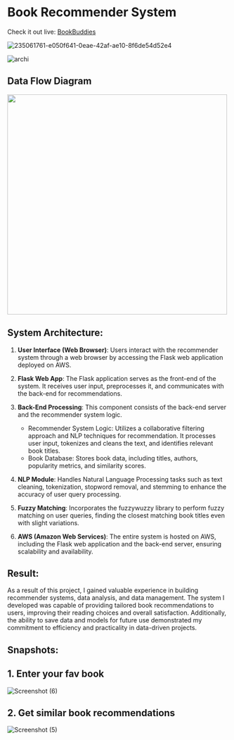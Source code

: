 # Book Recommender System
Check it out live: [BookBuddies](http://ec2-15-206-164-36.ap-south-1.compute.amazonaws.com:8080/)

![235061761-e050f641-0eae-42af-ae10-8f6de54d52e4](https://github.com/gelsonm/BookBuddies/assets/37416550/7096aa06-9783-4900-b6cc-0034712f2c6b)

![archi](https://github.com/anushhi/Book-Recommender-Sytem/assets/65493890/5bf1f309-6135-4cef-a10a-a739443909df)

## Data Flow Diagram
<img src="https://github.com/anushhi/Book-Recommender-Sytem/assets/65493890/5bf1f309-6135-4cef-a10a-a739443909df" width="500">


## System Architecture:

1. **User Interface (Web Browser)**: Users interact with the recommender system through a web browser by accessing the Flask web application deployed on AWS.

2. **Flask Web App**: The Flask application serves as the front-end of the system. It receives user input, preprocesses it, and communicates with the back-end for recommendations.

3. **Back-End Processing**: This component consists of the back-end server and the recommender system logic.

    + Recommender System Logic: Utilizes a collaborative filtering approach and NLP techniques for recommendation. It processes user input, tokenizes and cleans the text, and identifies relevant book titles.
    + Book Database: Stores book data, including titles, authors, popularity metrics, and similarity scores.

4. **NLP Module**: Handles Natural Language Processing tasks such as text cleaning, tokenization, stopword removal, and stemming to enhance the accuracy of user query processing.

5. **Fuzzy Matching**: Incorporates the fuzzywuzzy library to perform fuzzy matching on user queries, finding the closest matching book titles even with slight variations.

6. **AWS (Amazon Web Services)**: The entire system is hosted on AWS, including the Flask web application and the back-end server, ensuring scalability and availability.



## Result: 
As a result of this project, I gained valuable experience in building recommender systems, data analysis, and data management. The system I developed was capable of providing tailored book recommendations to users, improving their reading choices and overall satisfaction. Additionally, the ability to save data and models for future use demonstrated my commitment to efficiency and practicality in data-driven projects.

## Snapshots:
## 1. Enter your fav book

![Screenshot (6)](https://user-images.githubusercontent.com/37416550/235061761-e050f641-0eae-42af-ae10-8f6de54d52e4.png)

## 2. Get similar book recommendations

![Screenshot (5)](https://user-images.githubusercontent.com/37416550/235061766-938a381f-52c5-42f9-a32d-0f1c8eb43126.png)
